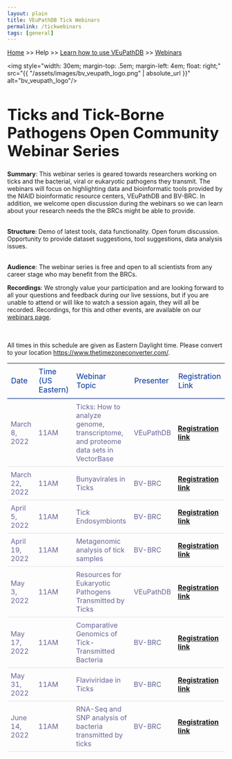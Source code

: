 ```yaml
---
layout: plain
title: VEuPathDB Tick Webinars 
permalink: /tickwebinars
tags: [general]
---
```

<style>
  h1 {
    font-size: 2.5em;
  }
  div.contents {
    margin-left: 1em;
    margin-bottom: 3em;
  }
  
  div.workshop {
    margin: 2em 1em;
  }

details summary, details ul {
  margin-top: 1em;
}
details summary {
  font-size: 120%;
  color: #069;
}
details p, details table {
  margin-left: 2em;
}
details table {
  margin-right: 6em;
}

table {
  margin-top: 1em;
  border-collapse: collapse;
}
/*
table, th, td {
  border: 1px solid black;
  padding: 0.5em;
}
*/
tr.break td {
  background-color: #DCDCDC;
}

table.hor-minimalist-a {
  text-align: left;
}
table.hor-minimalist-a th {
  font-size: 110%;
  font-weight: 400;
  color: #039;
  border-bottom: 2px solid #6678b1;
  padding: 0.5em;
  text-align: left;
}
table.hor-minimalist-a tr {
  border-bottom: 1px solid #ddd;
}
table.hor-minimalist-a tr:hover td {
  color: #039;
}
table.hor-minimalist-a tr.other td {
  background-color: #fafafa;
}
table.hor-minimalist-a tbody {
  display: table-row-group;
  vertical-align: middle;
  border-color: inherit;
}
table.hor-minimalist-a td {
  color: #669;
  padding: 0.5em 0.5em 0.5em;
  vertical-align: middle;
}
table.hor-minimalist-a tfoot {
  font-size: 90%;
}
table.hor-minimalist-a tfoot tr {
  border:0;
}
th.time {
  width: 10%;
}
th.event {
  width: 50%;
}
th.author {
  width: 20%;
}
th.recording {
  width: 20%;
}
</style>


<p><a href="/">Home</a> >> Help >> <a href="/a/app/static-content/landing.html">Learn how to use VEuPathDB</a> >> 
    <a href="/a/app/static-content/webinars.html">Webinars</a></p>



<img style="width: 30em; margin-top: .5em; margin-left: 4em; float: right;" src="{{ "/assets/images/bv_veupath_logo.png" | absolute_url }}" alt="bv_veupath_logo"/>
<h1>Ticks and Tick-Borne Pathogens Open Community Webinar Series</h1>
<div class="static-content">

<p><b>Summary</b>: This webinar series is geared towards researchers working on ticks and the bacterial, viral or eukaryotic pathogens they transmit. The webinars will focus on highlighting data and bioinformatic tools provided by the NIAID bioinformatic resource centers, VEuPathDB and BV-BRC. In addition, we welcome open discussion during the webinars so we can learn about your research needs the the BRCs might be able to provide.<br><br>

<b>Structure</b>: Demo of latest tools, data functionality. Open forum discussion. Opportunity to provide dataset suggestions, tool suggestions, data analysis issues.<br><br>

<b>Audience</b>: The webinar series is free and open to all scientists from any career stage who may benefit from the BRCs.
  
<b>Recordings</b>: We strongly value your participation and are looking forward to all your questions and feedback during our live sessions, but if you are unable to attend or will like to watch a session again, they will all be recorded. Recordings, for this and other events, are available on our <a href="/a/app/static-content/webinars.html">webinars page</a>.  
<br><br>

 </p>

<p>All times in this schedule are given as Eastern Daylight time. Please
        convert to your location <a href="https://www.thetimezoneconverter.com/"
          target="_blank">https://www.thetimezoneconverter.com/</a>.</p>
<table class="hor-minimalist-a">
        <thead>
          <tr>
            <th class="date">Date</th>
            <th class="time">Time (US Eastern)</th>
            <th class="topic">Webinar Topic</th>
            <th class="presenter">Presenter</th>
            <th class="reglink">Registration Link</th>
          </tr>
        </thead>
        <tbody>
          <tr>
            <td>March 8, 2022</td>
            <td>11AM</td>
            <td>Ticks: How to analyze genome, transcriptome, and proteome data sets in VectorBase</td>
            <td>VEuPathDB</td>
            <td><b><a href="https://upenn.zoom.us/meeting/register/tJEpde2qqzksEtw3MOZgWzng7CRmItQBoAyV">Registration link</a></b></td>
          </tr>
           <tr>
            <td>March 22, 2022</td>
            <td>11AM</td>
            <td>Bunyavirales in Ticks</td>
            <td>BV-BRC</td>
            <td><b><a href="https://upenn.zoom.us/meeting/register/tJUtce-vpjwvHdyqAB_jt5ap89qX_sLpm3jl">Registration link</a></b></td>
          </tr>
          <tr>
            <td>April 5, 2022</td>
            <td>11AM</td>
            <td>Tick Endosymbionts</td>
            <td>BV-BRC</td>
            <td><b><a href="https://upenn.zoom.us/meeting/register/tJMscequqzMqHdL2Up9Syi2UDQlMo3_5HCdc">Registration link</a></b></td>
          </tr>
          <tr>
            <td>April 19, 2022</td>
            <td>11AM</td>
            <td>Metagenomic analysis of tick samples</td>
            <td>BV-BRC</td>
            <td><b><a href="https://upenn.zoom.us/meeting/register/tJcpdu6urDMtE9BZX9rw1nFFV465GzZVtHvU">Registration link</a></b></td>
          </tr>
          <tr>
            <td>May 3, 2022</td>
            <td>11AM</td>
            <td>Resources for Eukaryotic Pathogens Transmitted by Ticks</td>
            <td>VEuPathDB</td>
            <td><b><a href=" https://upenn.zoom.us/meeting/register/tJApf-CgrD8pGdDS9wPksPrO9iC0EO9lWjt3">Registration link</a></b></td>
          </tr>
          <tr>
            <td>May 17, 2022</td>
            <td>11AM</td>
            <td>Comparative Genomics of Tick-Transmitted Bacteria</td>
            <td>BV-BRC</td>
            <td><b><a href="https://upenn.zoom.us/meeting/register/tJIuc-ysrD0oHdxbSl0htivMDz_CEnUC89Q1">Registration link</a></b></td>
          </tr>
          <tr>
            <td>May 31, 2022</td>
            <td>11AM</td>
            <td>Flaviviridae in Ticks</td>
            <td>BV-BRC</td>
            <td><b><a href=" https://upenn.zoom.us/meeting/register/tJEqdu6gqDwiHNFKc-RPSoncdCFgk0VSNSWf">Registration link</a></b></td>
          </tr>
          <tr>
            <td>June 14, 2022</td>
            <td>11AM</td>
            <td>RNA-Seq and SNP analysis of bacteria transmitted by ticks</td>
            <td>BV-BRC</td>
            <td><b><a href="https://upenn.zoom.us/meeting/register/tJ0td-Gsqj0uHNeBNnLDJyomDsF1SKZjwHCv">Registration link</a></b></td>
          </tr>
          </tbody>
          </table>
</div>
